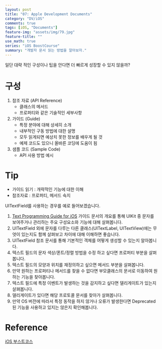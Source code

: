```yaml
---
layout: post
title: "07: Apple Development Documents"
category: "DV/iOS"
comments: true
tags: [iOS, "Documents"]
feature-img: "assets/img/79.jpg"
feature-title: ""
use_math: true
series: "iOS BoostCourse"
summary: "개발자 문서 읽는 방법을 알아보자."
---
```



일단 대략 적인 구성이나 팁을 안다면 더 빠르게 성장할 수 있지 않을까?



# 구성

1. 참조 자료 (API Reference)
   * 클래스의 메서드
   * 프로퍼티와 같은 기술적인 세부사항
2. 가이드 (Guide)
   * 특정 분야에 대해 상세히 소개
   * 내부적인 구동 방법에 대한 설명
   * 모두 읽게되면 예상치 못한 정보를 배우게 될 것
   * 예제 코드도 있으니 올바른 코딩에 도움이 됨
3. 샘플 코드 (Sample Code)
   * API 사용 방법 예시


# Tip

* 가이드 읽기 : 개략적인 기능에 대한 이해
* 참조자료 : 프로퍼티, 메서드 숙지

UITextField를 사용하는 경우를 예로 들어보겠습니다.

1. [Text Programming Guide for iOS](https://developer.apple.com/library/archive/documentation/StringsTextFonts/Conceptual/TextAndWebiPhoneOS/Introduction/Introduction.html) 가이드 문서의 개요를 통해 UIKit 중 문자를 보여주거나 관리하는 주요 구성요소와 기능에 대해 살펴봅니다. 
2. UITextField 외에 문자를 다루는 다른 클래스(UITextLabel, UITextView)에는 무엇이 있는지도 함께 살펴보고 차이에 대해 이해하면 좋습니다.
3. UITextField 참조 문서를 통해 기본적인 객체를 어떻게 생성할 수 있는지 알아봅니다.
4. 텍스트 필드의 문자 색상/폰트/정렬 방법을 수정 하고 싶다면 프로퍼티 부분을 살펴봅니다.
5. 텍스트 필드의 모양과 위치를 재정의하고 싶으면 메서드 부분을 살펴봅니다.
6. 만약 원하는 프로퍼티나 메서드를 찾을 수 없다면 부모클래스의 문서로 이동하여 원하는 기능을 찾아봅니다.
7. 텍스트 필드에 특정 이벤트가 발생하는 것을 감지하고 싶다면 델리게이트가 있는지 살펴봅니다.
8. 델리게이트가 있다면 해당 프로토콜 문서를 찾아가 살펴봅니다.
9. 만약 OS 버전에 따라서 특정 동작을 하지 않거나 오류가 발생한다면 Deprecated된 기능을 사용하고 있지는 않은지 확인해봅니다.

# Reference



[iOS 부스트코스](https://www.boostcourse.org/mo326/lecture/20638/?isDesc=false)